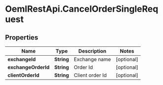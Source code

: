# OemlRestApi.CancelOrderSingleRequest

## Properties

Name | Type | Description | Notes
------------ | ------------- | ------------- | -------------
**exchangeId** | **String** | Exchange name | [optional] 
**exchangeOrderId** | **String** | Order Id | [optional] 
**clientOrderId** | **String** | Client order Id | [optional] 


